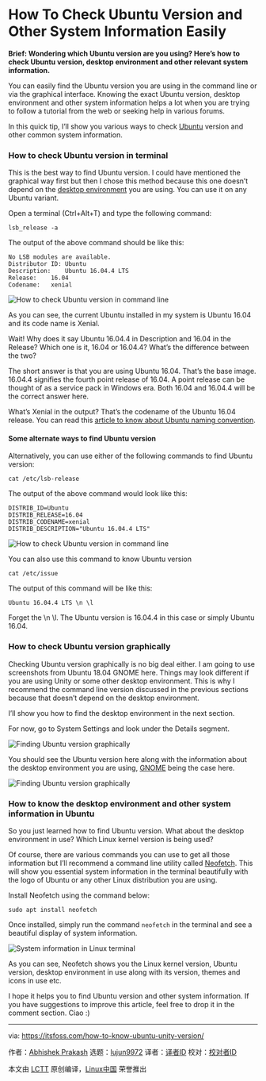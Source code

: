 How To Check Ubuntu Version and Other System Information Easily
======
**Brief: Wondering which Ubuntu version are you using? Here’s how to check Ubuntu version, desktop environment and other relevant system information.**

You can easily find the Ubuntu version you are using in the command line or via the graphical interface. Knowing the exact Ubuntu version, desktop environment and other system information helps a lot when you are trying to follow a tutorial from the web or seeking help in various forums.

In this quick tip, I’ll show you various ways to check [Ubuntu][1] version and other common system information.

### How to check Ubuntu version in terminal

This is the best way to find Ubuntu version. I could have mentioned the graphical way first but then I chose this method because this one doesn’t depend on the [desktop environment][2] you are using. You can use it on any Ubuntu variant.

Open a terminal (Ctrl+Alt+T) and type the following command:
```
lsb_release -a

```

The output of the above command should be like this:
```
No LSB modules are available.
Distributor ID: Ubuntu
Description:    Ubuntu 16.04.4 LTS
Release:    16.04
Codename:   xenial

```

![How to check Ubuntu version in command line][3]

As you can see, the current Ubuntu installed in my system is Ubuntu 16.04 and its code name is Xenial.

Wait! Why does it say Ubuntu 16.04.4 in Description and 16.04 in the Release? Which one is it, 16.04 or 16.04.4? What’s the difference between the two?

The short answer is that you are using Ubuntu 16.04. That’s the base image. 16.04.4 signifies the fourth point release of 16.04. A point release can be thought of as a service pack in Windows era. Both 16.04 and 16.04.4 will be the correct answer here.

What’s Xenial in the output? That’s the codename of the Ubuntu 16.04 release. You can read this [article to know about Ubuntu naming convention][4].

#### Some alternate ways to find Ubuntu version

Alternatively, you can use either of the following commands to find Ubuntu version:
```
cat /etc/lsb-release

```

The output of the above command would look like this:
```
DISTRIB_ID=Ubuntu
DISTRIB_RELEASE=16.04
DISTRIB_CODENAME=xenial
DISTRIB_DESCRIPTION="Ubuntu 16.04.4 LTS"

```

![How to check Ubuntu version in command line][5]

You can also use this command to know Ubuntu version
```
cat /etc/issue

```

The output of this command will be like this:
```
Ubuntu 16.04.4 LTS \n \l

```

Forget the \n \l. The Ubuntu version is 16.04.4 in this case or simply Ubuntu 16.04.

### How to check Ubuntu version graphically

Checking Ubuntu version graphically is no big deal either. I am going to use screenshots from Ubuntu 18.04 GNOME here. Things may look different if you are using Unity or some other desktop environment. This is why I recommend the command line version discussed in the previous sections because that doesn’t depend on the desktop environment.

I’ll show you how to find the desktop environment in the next section.

For now, go to System Settings and look under the Details segment.

![Finding Ubuntu version graphically][6]

You should see the Ubuntu version here along with the information about the desktop environment you are using, [GNOME][7] being the case here.

![Finding Ubuntu version graphically][8]

### How to know the desktop environment and other system information in Ubuntu

So you just learned how to find Ubuntu version. What about the desktop environment in use? Which Linux kernel version is being used?

Of course, there are various commands you can use to get all those information but I’ll recommend a command line utility called [Neofetch][9]. This will show you essential system information in the terminal beautifully with the logo of Ubuntu or any other Linux distribution you are using.

Install Neofetch using the command below:
```
sudo apt install neofetch

```

Once installed, simply run the command `neofetch` in the terminal and see a beautiful display of system information.

![System information in Linux terminal][10]

As you can see, Neofetch shows you the Linux kernel version, Ubuntu version, desktop environment in use along with its version, themes and icons in use etc.

I hope it helps you to find Ubuntu version and other system information. If you have suggestions to improve this article, feel free to drop it in the comment section. Ciao :)

--------------------------------------------------------------------------------

via: https://itsfoss.com/how-to-know-ubuntu-unity-version/

作者：[Abhishek Prakash][a]
选题：[lujun9972](https://github.com/lujun9972)
译者：[译者ID](https://github.com/译者ID)
校对：[校对者ID](https://github.com/校对者ID)

本文由 [LCTT](https://github.com/LCTT/TranslateProject) 原创编译，[Linux中国](https://linux.cn/) 荣誉推出

[a]: https://itsfoss.com/author/abhishek/
[1]:https://www.ubuntu.com/
[2]:https://en.wikipedia.org/wiki/Desktop_environment
[3]:https://4bds6hergc-flywheel.netdna-ssl.com/wp-content/uploads/2013/03/check-ubuntu-version-command-line-1-800x216.jpeg
[4]:https://itsfoss.com/linux-code-names/
[5]:https://4bds6hergc-flywheel.netdna-ssl.com/wp-content/uploads/2013/03/check-ubuntu-version-command-line-2-800x185.jpeg
[6]:https://4bds6hergc-flywheel.netdna-ssl.com/wp-content/uploads/2013/03/ubuntu-version-system-settings.jpeg
[7]:https://www.gnome.org/
[8]:https://4bds6hergc-flywheel.netdna-ssl.com/wp-content/uploads/2013/03/checking-ubuntu-version-gui.jpeg
[9]:https://itsfoss.com/display-linux-logo-in-ascii/
[10]:https://4bds6hergc-flywheel.netdna-ssl.com/wp-content/uploads/2013/03/ubuntu-system-information-terminal-800x400.jpeg
